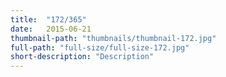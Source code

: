 ```yaml
---
title:  "172/365"
date:   2015-06-21
thumbnail-path: "thumbnails/thumbnail-172.jpg"
full-path: "full-size/full-size-172.jpg"
short-description: "Description"
---
```

